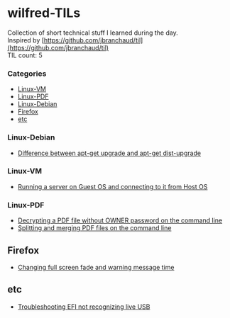 # wilfred-TILs
Collection of short technical stuff I learned during the day.
<br />
Inspired by [https://github.com/jbranchaud/til](https://github.com/jbranchaud/til)
<br />
TIL count: 5

### Categories
* [Linux-VM](#linux-vm)
* [Linux-PDF](#linux-pdf)
* [Linux-Debian](#linux-debian)
* [Firefox](#firefox)
* [etc](#etc)

### Linux-Debian
- [Difference between apt-get upgrade and apt-get dist-upgrade](linux-debian/difference-between-apt-get-upgrade-and-apt-get-dist-upgrade.md)

### Linux-VM
- [Running a server on Guest OS and connecting to it from Host OS](linux-vm/running-a-server-on-guest-os-and-connecting-to-it-from-host-os.md)

### Linux-PDF
- [Decrypting a PDF file without OWNER password on the command line](linux-pdf/decrypting-a-pdf-file-without-owner-password-on-the-command-line.md)
- [Splitting and merging PDF files on the command line](linux-pdf/splitting-and-merging-pdf-files-on-the-command-line.md)

## Firefox
- [Changing full screen fade and warning message time](firefox/changing-full-screen-fade-and-warning-message-time.md)

## etc
- [Troubleshooting EFI not recognizing live USB](etc/troubleshooting-efi-not-recognizing-live-usb.md)
